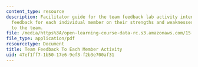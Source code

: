 ```yaml
---
content_type: resource
description: Facilitator guide for the team feedback lab activity intended to provide
  feedback for each individual member on their strengths and weaknesses in contributing
  to the team.
file: /media/https%3A/open-learning-course-data-rc.s3.amazonaws.com/15-277-special-seminar-in-communications-leadership-and-personal-effectiveness-coaching-fall-2008/47ef1ff71b5017e69ef3f2b3e700af31_guide_07.pdf
file_type: application/pdf
resourcetype: Document
title: Team Feedback To Each Member Activity
uid: 47ef1ff7-1b50-17e6-9ef3-f2b3e700af31
---
```

